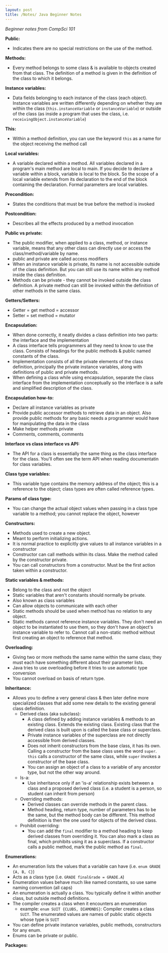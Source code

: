 ```yaml
---
layout: post
title: /Notes/ Java Beginner Notes
---
```


_Beginner notes from CompSci 101_

**Public:**
- Indicates there are no special restrictions on the use of the method.

**Methods:**
- Every method belongs to some class & is available to objects created from that class. The definition of a method is given in the definition of the class to which it belongs.

**Instance variables:**
- Data fields belonging to each instance of the class (each object). Instance variables are written differently depending on whether they are within the class (`this.instanceVariable` or `instanceVariable`) or outside of the class (as inside a program that uses the class, i.e. `receivingObject.instanceVariable`)

**This:**
- Within a method definition, you can use the keyword `this` as a name for the object receiving the method call

**Local variables:**
- A variable declared within a method. All variables declared in a program's main method are local to main. If you decide to declare a variable within a block, variable is local to the block. So the scope of a local variable extends from its declaration to the end of the block containing the declaration. Formal parameters are local variables.

**Precondition:**
- States the conditions that must be true before the method is invoked

**Postcondition:**
- Describes all the effects produced by a method invocation

**Public vs private:**
- The public modifier, when applied to a class, method, or instance variable, means that any other class can directly use or access the class/method/variable by name.
- public and private are called access modifiers
- When an instance variable is private, its name is not accessible outside of the class definition. But you can still use its name within any method inside the class definition.
- Methods can be private - they cannot be invoked outside the class definition. A private method can still be invoked within the definition of other methods in the same class.

**Getters/Setters:**
- Getter = get method = accessor
- Setter = set method = mutator

**Encapsulation:**
- When done correctly, it neatly divides a class definition into two parts: the interface and the implementation
- A class interface tells programmers all they need to know to use the class. Consists of headings for the public methods & public named constants of the class.
- Implementation consists of all the private elements of the class definition, principally the private instance variables, along with definitions of public and private methods.
- When defining a class while using encapsulation, separate the class interface from the implementation conceptually so the interface is a safe and simplified description of the class.

**Encapsulation how-to:**
- Declare all instance variables as private
- Provide public accessor methods to retrieve data in an object. Also provide public methods for any basic needs a programmer would have for manipulating the data in the class
- Make helper methods private
- Comments, comments, comments

**Interface vs class interface vs API:**
- The API for a class is essentially the same thing as the class interface for the class. You'll often see the term API when reading documentatin for class variables.

**Class type variables:**
- This variable type contains the memory address of the object; this is a reference to the object; class types are often called reference types.

**Params of class type:**
- You can change the actual object values when passing in a class type variable to a method; you cannot replace the object, however

**Constructors:**
- Methods used to create a new object.
- Meant to perform initializing actions.
- It is normal practice to explicitly give values to all instance variables in a constructor
- Constructor can call methods within its class. Make the method called by the constructor private.
- You can call constructors from a constructor. Must be the first action taken within a constructor.

**Static variables & methods:**
- Belong to the class and not the object
- Static variables that aren't constants should normally be private.
- Also known as class variables
- Can allow objects to communicate with each other
- Static methods should be used when method has no relation to any object.
- Static methods cannot reference instance variables. They don't need an object to be instantiated to use them, so they don't have an object's instance variable to refer to. Cannot call a non-static method without first creating an object to reference that method.

**Overloading:**
- Giving two or more methods the same name within the same class; they must each have something different about their parameter lists.
- Java tries to use overloading before it tries to use automatic type conversion
- You cannot overload on basis of return type.

**Inheritance:**
- Allows you to define a very general class & then later define more specialized classes that add some new details to the existing general class definition.
    - Derived class (aka subclass):
        - A class defined by adding instance variables & methods to an existing class. Extends the existing class. Existing class that the derived class is built upon is called the base class or superclass.
        - Private instance variables of the superclass are not directly accessible from derived classes.
        - Does not inherit constructors from the base class, it has its own. Calling a constructor from the base class uses the word `super`. `this` calls a constructor of the same class, while `super` invokes a constructor of the base class.
        - You can assign an object of a class to a variable of any ancestor type, but not the other way around.
    - Is-a:
        - Use inheritance only if an 'is-a' relationship exists between a class and a proposed derived class (i.e. a student is a person, so student can inherit from person)
    - Overriding methods:
        - Derived classes can override methods in the parent class.
        - Method heading, return type, number of parameters has to be the same, but the method body can be different. This method definition is then the one used for objects of the derived class.
    - Prohibit overriding:
        - You can add the `final` modifier to a method heading to keep derived classes from overriding it. You can also mark a class as final, which prohibits using it as a superclass. If a constructor calls a public method, mark the public method as `final`.

**Enumerations:**
- An enumeration lists the values that a variable can have (i.e. `enum GRADE {A, B, C}`)
- Acts as a class type (i.e. `GRADE finalGrade = GRADE.A`)
- Enumeration values behave much like named constants, so use same naming convention (all caps)
- An enumeration is actually a class. You typically define it within another class, but outside method definitions.
- The compiler creates a class when it encounters an enumeration
    - example: `enum SUIT {CLUBS, DIAMONDS}`: Compiler creates a class `SUIT`. The enumerated values are names of public static objects whose type is `SUIT`
- You can define private instance variables, public methods, constructors for any enum.
- Enums can be private or public.

**Packages:**




